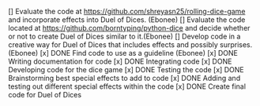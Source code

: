[] Evaluate the code at https://github.com/shreyasn25/rolling-dice-game and incorporate effects into Duel of Dices. (Ebonee)
[] Evaluate the code located at https://github.com/borntyping/python-dice and decide whether or not to create Duel of Dices similar to it.(Ebonee)
[] Develop code in a creative way for Duel of Dices that includes effects and possibly surprises. (Ebonee)
[x] DONE Find code to use as a guideline (Ebonee)
[x] DONE Writing documentation for code
[x] DONE Integrating code
[x] DONE Developing code for the dice game
[x] DONE Testing the code
[x] DONE Brainstorming best special effects to add to code 
[x] DONE Adding and testing out different special effects within the code
[x] DONE Create final code for Duel of Dices
